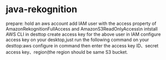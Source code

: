 # java-rekognition
prepare: hold an aws account 
         add IAM user with the access property of AmazonRekognitionFullAccess and AmazonS3ReadOnlyAccess\n
         intstall AWS CLI in desttop 
         create access key for the above user in IAM
         configure access key on your desktop,just run the following command on your desttop:aws configure in command
         then enter the access key ID、secret access key、region(the region should be same S3 bucket.
        
